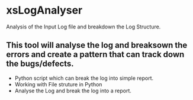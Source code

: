 # xsLogAnalyser
Analysis of the Input Log file and breakdown the Log Structure.

<h2>This tool will analyse the log and breaksown the errors and create a pattern that can track down the bugs/defects.</h2>
<p>
<ul>
    <li>Python script which can break the log into simple report.</li>
    <li>Working with File struture in Python</li>
    <li>Analyse the Log and break the log into a report.</li>
</ul>
</p>

